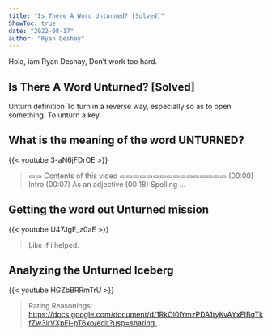 ```yaml
---
title: "Is There A Word Unturned? [Solved]"
ShowToc: true 
date: "2022-08-17"
author: "Ryan Deshay" 
---
```


Hola, iam Ryan Deshay, Don’t work too hard.
## Is There A Word Unturned? [Solved]
Unturn definition To turn in a reverse way, especially so as to open something. To unturn a key.

## What is the meaning of the word UNTURNED?
{{< youtube 3-aN6jFDrOE >}}
>▭▭ Contents of this video ▭▭▭▭▭▭▭▭▭▭▭▭▭▭▭▭ (00:00) Intro (00:07) As an adjective (00:18) Spelling ...

## Getting the word out Unturned mission
{{< youtube U47JgE_z0aE >}}
>Like if i helped.

## Analyzing the Unturned Iceberg
{{< youtube HGZbBRRmTrU >}}
>Rating Reasonings: https://docs.google.com/document/d/1RkOl0lYmzPDA1tyKvAYxFlBqTkfZw3irVXpFI-pT6xo/edit?usp=sharing ...

